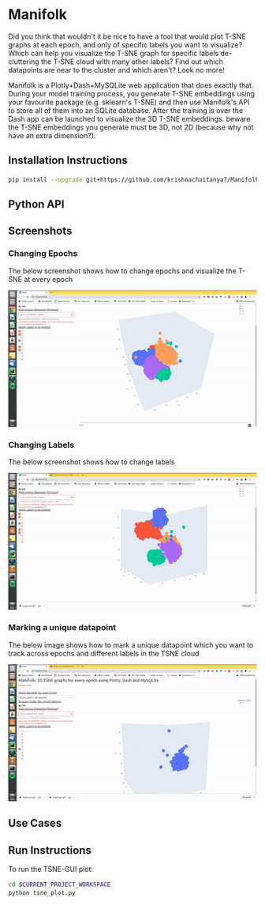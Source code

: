 # Manifolk
Did you think that wouldn't it be nice to have a tool that would plot T-SNE graphs at each epoch, and only of specific labels you want to visualize? Which can help you visualize the T-SNE graph for specific labels de-cluttering the T-SNE cloud with many other labels? Find out which datapoints are near to the cluster and which aren't? Look no more!

Manifolk is a Plotly+Dash+MySQLite web application that does exactly that. During your model training process, you generate T-SNE embeddings using your favourite package (e.g. sklearn's T-SNE) and then use Manifolk's API to store all of them into an SQLite database. After the training is over the Dash app can be launched to visualize the 3D T-SNE embeddings. beware the T-SNE embeddings you generate must be 3D, not 2D (because why not have an extra dimension?).

## Installation Instructions
```bash
pip install --upgrade git+https://github.com/krishnachaitanya7/Manifolk.git
```
## Python API
## Screenshots
### Changing Epochs
The below screenshot shows how to change epochs and visualize the T-SNE at every epoch

![](readme_images/changing_epochs.gif)

### Changing Labels
The below screenshot shows how to change labels

![](readme_images/changing_labels.gif)

### Marking a unique datapoint
The below image shows how to mark a unique datapoint which you want to track across epochs and different labels in the TSNE cloud

![](readme_images/marking_uid.gif)

## Use Cases

## Run Instructions
To run the TSNE-GUI plot:
```bash
cd $CURRENT_PROJECT_WORKSPACE
python tsne_plot.py
```
